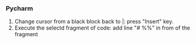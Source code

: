### Pycharm

1. Change cursor from a black block back to |:  press "Insert" key.  
2. Execute the selectd fragment of code: add line "# %%" in from of the fragment
